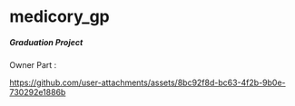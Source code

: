 # medicory_gp

##### Graduation Project

Owner Part : 



https://github.com/user-attachments/assets/8bc92f8d-bc63-4f2b-9b0e-730292e1886b




